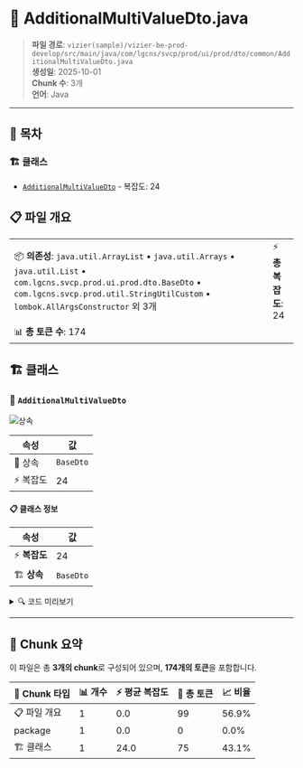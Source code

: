 # 📄 AdditionalMultiValueDto.java

> **파일 경로**: `vizier(sample)/vizier-be-prod-develop/src/main/java/com/lgcns/svcp/prod/ui/prod/dto/common/AdditionalMultiValueDto.java`  
> **생성일**: 2025-10-01  
> **Chunk 수**: 3개  
> **언어**: Java
---

## 📑 목차

### 🏗️ 클래스
- [`AdditionalMultiValueDto`](#class-additionalmultivaluedto) - 복잡도: 24

## 📋 파일 개요

| | |
|--|--|
| 📦 **의존성**: `java.util.ArrayList` • `java.util.Arrays` • `java.util.List` • `com.lgcns.svcp.prod.ui.prod.dto.BaseDto` • `com.lgcns.svcp.prod.util.StringUtilCustom` • `lombok.AllArgsConstructor` 외 3개 | ⚡ **총 복잡도**: 24 |
| 📊 **총 토큰 수**: 174 |  |



## 🏗️ 클래스

### <a id="class-additionalmultivaluedto"></a>🎯 `AdditionalMultiValueDto`

![상속](https://img.shields.io/badge/상속-1개-blue)

| 속성 | 값 |
|------|----|
| 🧬 상속 | `BaseDto` |
| ⚡ 복잡도 | 24 |



#### 📋 클래스 정보

| 속성 | 값 |
|------|----|
| ⚡ **복잡도** | 24 || 📍 **라인 범위** | 19-19 |
| 🏗️ **상속** | `BaseDto` || 🏷️ **태그** | `class, java` |

<details>
<summary>🔍 코드 미리보기</summary>

```java
public class AdditionalMultiValueDto extends BaseDto {
    private String objUuid;
    private String attrUuid;
    private int attrSeq;
    private String attrVal;

    public static List<AdditionalMultiValueDto> parseVals(String objUuid, String attrUuid, String attrVals) {
        if (StringUtilCustom.isEmpty(attrVals) || "[]".equals(attrVals)) {
            return null;
        }
        List<String> multiValue = Arrays.stream(attrVals.replaceAll("[\"\\[\\]]", "").split(",")).toList();
        List<AdditionalMultiValueDto> result = new ArrayList<>();
        if (!multiValue.isEmpty()) {
            for (int i = 0; i < multiValue.size(); i++) {
                AdditionalMultiValueDto dto = new AdditionalMultiValueDto();
                dto.setObjUuid(objUuid);
                dto.setAttr...
```

**Chunk 정보**
- 🆔 **ID**: `8c7b7b3c4eab`
- 📍 **라인**: 19-19
- 📊 **토큰**: 75
- 🏷️ **태그**: `class, java`

</details>

---





## 🧩 Chunk 요약

이 파일은 총 **3개의 chunk**로 구성되어 있으며, **174개의 토큰**을 포함합니다.

| 🧩 Chunk 타입 | 📊 개수 | ⚡ 평균 복잡도 | 📝 총 토큰 | 📈 비율 |
|---------------|--------|-------------|----------|--------|
| 📋 파일 개요 | 1 | 0.0 | 99 | 56.9% |
| package | 1 | 0.0 | 0 | 0.0% |
| 🏗️ 클래스 | 1 | 24.0 | 75 | 43.1% |

